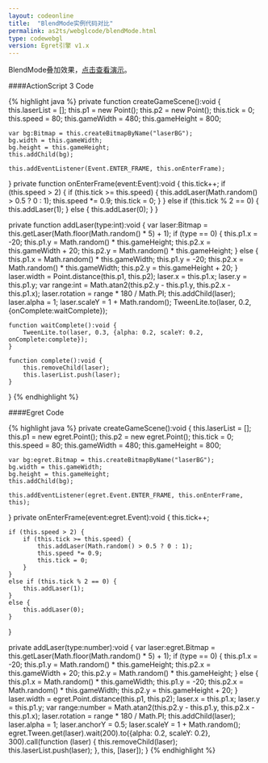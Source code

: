 ```yaml
---
layout: codeonline
title:  "BlendMode实例代码对比"
permalink: as2ts/webglcode/blendMode.html
type: codewebgl
version: Egret引擎 v1.x
---
```


BlendMode叠加效果，<a href="http://static.egret-labs.org/egret-game/webgl/blendMode/launcher/release.html" target="_blank">点击查看演示</a>。

####ActionScript 3 Code

{% highlight java  %}
private function createGameScene():void {
    this.laserList = [];
    this.p1 = new Point();
    this.p2 = new Point();
    this.tick = 0;
    this.speed = 80;
    this.gameWidth = 480;
    this.gameHeight = 800;

    var bg:Bitmap = this.createBitmapByName("laserBG");
    bg.width = this.gameWidth;
    bg.height = this.gameHeight;
    this.addChild(bg);

    this.addEventListener(Event.ENTER_FRAME, this.onEnterFrame);
}
private function onEnterFrame(event:Event):void {
    this.tick++;
    if (this.speed > 2) {
        if (this.tick >= this.speed) {
            this.addLaser(Math.random() > 0.5 ? 0 : 1);
            this.speed *= 0.9;
            this.tick = 0;
        }
    }
    else if (this.tick % 2 == 0) {
        this.addLaser(1);
    }
    else {
        this.addLaser(0);
    }
}

private function addLaser(type:int):void {
    var laser:Bitmap = this.getLaser(Math.floor(Math.random() * 5) + 1);
    if (type == 0) {
        this.p1.x = -20;
        this.p1.y = Math.random() * this.gameHeight;
        this.p2.x = this.gameWidth + 20;
        this.p2.y = Math.random() * this.gameHeight;
    }
    else {
        this.p1.x = Math.random() * this.gameWidth;
        this.p1.y = -20;
        this.p2.x = Math.random() * this.gameWidth;
        this.p2.y = this.gameHeight + 20;
    }
    laser.width = Point.distance(this.p1, this.p2);
    laser.x = this.p1.x;
    laser.y = this.p1.y;
    var range:int = Math.atan2(this.p2.y - this.p1.y, this.p2.x - this.p1.x);
    laser.rotation = range * 180 / Math.PI;
    this.addChild(laser);
    laser.alpha = 1;
    laser.scaleY = 1 + Math.random();
    TweenLite.to(laser, 0.2, {onComplete:waitComplete});

    function waitComplete():void {
    	TweenLite.to(laser, 0.3, {alpha: 0.2, scaleY: 0.2, onComplete:complete});
    }

    function complete():void {
    	this.removeChild(laser);
    	this.laserList.push(laser);
    }
}
{% endhighlight %}

####Egret Code

{% highlight java  %}
private createGameScene():void {
    this.laserList = [];
    this.p1 = new egret.Point();
    this.p2 = new egret.Point();
    this.tick = 0;
    this.speed = 80;
    this.gameWidth = 480;
    this.gameHeight = 800;

    var bg:egret.Bitmap = this.createBitmapByName("laserBG");
    bg.width = this.gameWidth;
    bg.height = this.gameHeight;
    this.addChild(bg);

    this.addEventListener(egret.Event.ENTER_FRAME, this.onEnterFrame, this);
}
private onEnterFrame(event:egret.Event):void {
    this.tick++;

    if (this.speed > 2) {
        if (this.tick >= this.speed) {
            this.addLaser(Math.random() > 0.5 ? 0 : 1);
            this.speed *= 0.9;
            this.tick = 0;
        }
    }
    else if (this.tick % 2 == 0) {
        this.addLaser(1);
    }
    else {
        this.addLaser(0);
    }
}

private addLaser(type:number):void {
    var laser:egret.Bitmap = this.getLaser(Math.floor(Math.random() * 5) + 1);
    if (type == 0) {
        this.p1.x = -20;
        this.p1.y = Math.random() * this.gameHeight;
        this.p2.x = this.gameWidth + 20;
        this.p2.y = Math.random() * this.gameHeight;
    }
    else {
        this.p1.x = Math.random() * this.gameWidth;
        this.p1.y = -20;
        this.p2.x = Math.random() * this.gameWidth;
        this.p2.y = this.gameHeight + 20;
    }
    laser.width = egret.Point.distance(this.p1, this.p2);
    laser.x = this.p1.x;
    laser.y = this.p1.y;
    var range:number = Math.atan2(this.p2.y - this.p1.y, this.p2.x - this.p1.x);
    laser.rotation = range * 180 / Math.PI;
    this.addChild(laser);
    laser.alpha = 1;
    laser.anchorY = 0.5;
    laser.scaleY = 1 + Math.random();
    egret.Tween.get(laser).wait(200).to({alpha: 0.2, scaleY: 0.2}, 300).call(function (laser) {
        this.removeChild(laser);
        this.laserList.push(laser);
    }, this, [laser]);
}
{% endhighlight %}